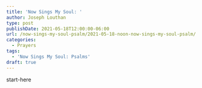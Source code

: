 ```yaml
---
title: 'Now Sings My Soul: '
author: Joseph Louthan
type: post
publishDate: 2021-05-18T12:00:00-06:00
url: /now-sings-my-soul-psalm/2021-05-18-noon-now-sings-my-soul-psalm/
categories:
  - Prayers
tags:
  - 'Now Sings My Soul: Psalms'
draft: true
---
```

<div style="font-variant: small-caps;">

</div>
    start-here
